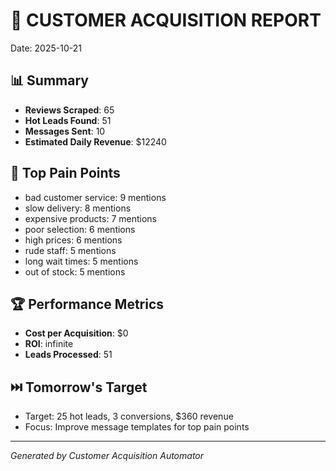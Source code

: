 # 🎯 CUSTOMER ACQUISITION REPORT
Date: 2025-10-21

## 📊 Summary
- **Reviews Scraped**: 65
- **Hot Leads Found**: 51
- **Messages Sent**: 10
- **Estimated Daily Revenue**: $12240

## 🎯 Top Pain Points
- bad customer service: 9 mentions
- slow delivery: 8 mentions
- expensive products: 7 mentions
- poor selection: 6 mentions
- high prices: 6 mentions
- rude staff: 5 mentions
- long wait times: 5 mentions
- out of stock: 5 mentions

## 🏆 Performance Metrics
- **Cost per Acquisition**: $0
- **ROI**: infinite
- **Leads Processed**: 51

## ⏭️ Tomorrow's Target
- Target: 25 hot leads, 3 conversions, $360 revenue
- Focus: Improve message templates for top pain points

---
*Generated by Customer Acquisition Automator*
